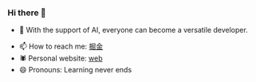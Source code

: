 ### Hi there 👋

<!-- - 🔭 I’m currently looking for a job. -->
- 🌱 With the support of AI, everyone can become a versatile developer.
<!-- - 👯 I’m looking to collaborate on ... -->
<!-- - 🤔 I’m looking for help with  -->
<!-- - 💬 Ask me about :In fact, I am not sure what I can answer at the moment, uh, I am still a newcomer, but I keep learning. Cheer everyone -->
- 📫 How to reach me:  [掘金](https://juejin.cn/user/3289337926283534) 
- 🕷️ Personal website: [web](https://mingo-233.github.io/)
- 😄 Pronouns: Learning never ends
<!-- - ⚡ Fun fact: ... -->
<!--
**Mingo-233/Mingo-233** is a ✨ _special_ ✨ repository because its `README.md` (this file) appears on your GitHub profile.

Here are some ideas to get you started:

- 🔭 I’m currently working on ...
- 🌱 I’m currently learning ...
- 👯 I’m looking to collaborate on ...
- 🤔 I’m looking for help with ...
- 💬 Ask me about ...
- 📫 How to reach me: ...
- 😄 Pronouns: ...
- ⚡ Fun fact: ...
-->
